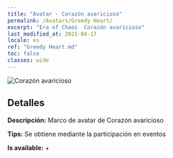```yaml
---
title: "Avatar - Corazón avaricioso"
permalink: /Avatars/Greedy Heart/
excerpt: "Era of Chaos  Corazón avaricioso"
last_modified_at: 2021-04-17
locale: es
ref: "Greedy Heart.md"
toc: false
classes: wide
---
```

 ![Corazón avaricioso](/images/a/avatarFrame_75.png)

## Detalles

 **Descripción:** Marco de avatar de Corazón avaricioso 

 **Tips:** Se obtiene mediante la participación en eventos 

 **Is available:**  + 

